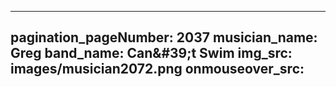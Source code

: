 ------
pagination_pageNumber: 2037
musician_name: Greg
band_name: Can&amp;#39;t Swim
img_src: images/musician2072.png
onmouseover_src: 
------